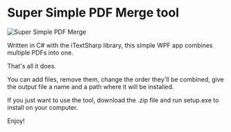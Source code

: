 # Super Simple PDF Merge tool

![Super Simple PDF Merge](https://github.com/[username]/[reponame]/blob/[branch]/image.png?raw=true)

Written in C# with the iTextSharp library, this simple WPF app combines multiple PDFs into one. 

That's all it does.

You can add files, remove them, change the order they'll be combined, give the output file a name and a path where it will be installed.

If you just want to use the tool, download the .zip file and run setup.exe to install on your computer.

Enjoy!
